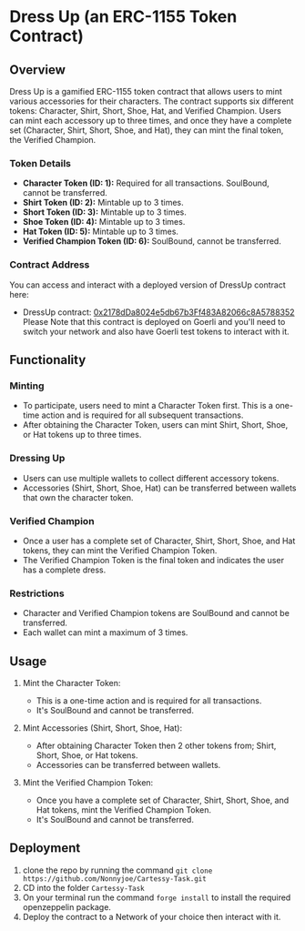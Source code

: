 # Dress Up (an ERC-1155 Token Contract)

## Overview

Dress Up is a gamified ERC-1155 token contract that allows users to mint various accessories for their characters. The contract supports six different tokens: Character, Shirt, Short, Shoe, Hat, and Verified Champion. Users can mint each accessory up to three times, and once they have a complete set (Character, Shirt, Short, Shoe, and Hat), they can mint the final token, the Verified Champion.

### Token Details

- **Character Token (ID: 1):** Required for all transactions. SoulBound, cannot be transferred.
- **Shirt Token (ID: 2):** Mintable up to 3 times.
- **Short Token (ID: 3):** Mintable up to 3 times.
- **Shoe Token (ID: 4):** Mintable up to 3 times.
- **Hat Token (ID: 5):** Mintable up to 3 times.
- **Verified Champion Token (ID: 6):** SoulBound, cannot be transferred.

### Contract Address
You can access and interact with a deployed version of DressUp contract here: 
- DressUp contract: [0x2178dDa8024e5db67b3Ff483A82066c8A5788352](https://goerli.etherscan.io/address/0x2178dda8024e5db67b3ff483a82066c8a5788352)
Please Note that this contract is deployed on Goerli and you'll need to switch your network and also have Goerli test tokens to interact with it.

## Functionality

### Minting

- To participate, users need to mint a Character Token first. This is a one-time action and is required for all subsequent transactions.
- After obtaining the Character Token, users can mint Shirt, Short, Shoe, or Hat tokens up to three times.

### Dressing Up

- Users can use multiple wallets to collect different accessory tokens.
- Accessories (Shirt, Short, Shoe, Hat) can be transferred between wallets that own the character token.

### Verified Champion

- Once a user has a complete set of Character, Shirt, Short, Shoe, and Hat tokens, they can mint the Verified Champion Token.
- The Verified Champion Token is the final token and indicates the user has a complete dress.

### Restrictions

- Character and Verified Champion tokens are SoulBound and cannot be transferred.
- Each wallet can mint a maximum of 3 times.

## Usage

1. Mint the Character Token:
   - This is a one-time action and is required for all transactions.
   - It's SoulBound and cannot be transferred.

2. Mint Accessories (Shirt, Short, Shoe, Hat):
   - After obtaining Character Token then 2 other tokens from; Shirt, Short, Shoe, or Hat tokens.
   - Accessories can be transferred between wallets.

3. Mint the Verified Champion Token:
   - Once you have a complete set of Character, Shirt, Short, Shoe, and Hat tokens, mint the Verified Champion Token.
   - It's SoulBound and cannot be transferred.

## Deployment

1. clone the repo by running the command ```git clone https://github.com/Nonnyjoe/Cartessy-Task.git```
2. CD into the folder ```Cartessy-Task``` 
3. On your terminal run the command ```forge install``` to install the required openzeppelin package.
4. Deploy the contract to a Network of your choice then interact with it.

